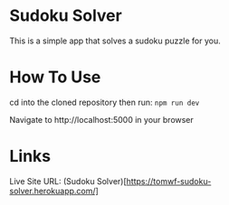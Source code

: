# Sudoku Solver
This is a simple app that solves a sudoku puzzle for you.

# How To Use
cd into the cloned repository then run:
`npm run dev`

Navigate to http://localhost:5000 in your browser

# Links
Live Site URL: (Sudoku Solver)[https://tomwf-sudoku-solver.herokuapp.com/]
